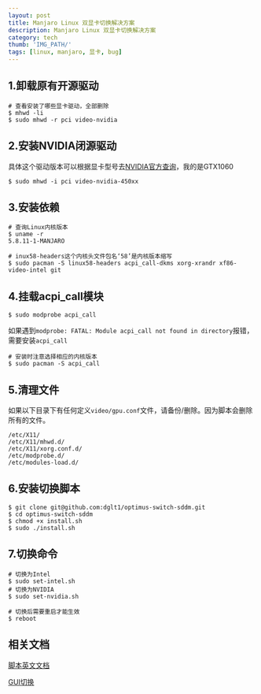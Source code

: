 ```yaml
---
layout: post
title: Manjaro Linux 双显卡切换解决方案
description: Manjaro Linux 双显卡切换解决方案
category: tech
thumb: 'IMG_PATH/'
tags: [linux, manjaro, 显卡, bug]
---
```


## 1.卸载原有开源驱动

```shell
# 查看安装了哪些显卡驱动，全部删除
$ mhwd -li
$ sudo mhwd -r pci video-nvidia
```



## 2.安装NVIDIA闭源驱动

具体这个驱动版本可以根据显卡型号去[NVIDIA官方查询](https://www.nvidia.com/Download/index.aspx?lang=en-us)，我的是GTX1060

```shell
$ sudo mhwd -i pci video-nvidia-450xx
```



## 3.安装依赖

```shell
# 查询Linux内核版本
$ uname -r
5.8.11-1-MANJARO

# inux58-headers这个内核头文件包名‘58’是内核版本缩写
$ sudo pacman -S linux58-headers acpi_call-dkms xorg-xrandr xf86-video-intel git
```



## 4.挂载acpi_call模块

```shell
$ sudo modprobe acpi_call
```

如果遇到`modprobe: FATAL: Module acpi_call not found in directory`报错，需要安装`acpi_call`

```shell
# 安装时注意选择相应的内核版本
$ sudo pacman -S acpi_call
```



## 5.清理文件

如果以下目录下有任何定义`video/gpu.conf`文件，请备份/删除。因为脚本会删除所有的文件。

```shell
/etc/X11/
/etc/X11/mhwd.d/
/etc/X11/xorg.conf.d/
/etc/modprobe.d/
/etc/modules-load.d/
```



## 6.安装切换脚本

```shell
$ git clone git@github.com:dglt1/optimus-switch-sddm.git
$ cd optimus-switch-sddm
$ chmod +x install.sh
$ sudo ./install.sh
```

## 7.切换命令

```shell
# 切换为Intel
$ sudo set-intel.sh
# 切换为NVIDIA
$ sudo set-nvidia.sh

# 切换后需要重启才能生效
$ reboot
```

## 相关文档

[脚本英文文档](https://github.com/dglt1/optimus-switch-sddm)

[GUI切换](https://github.com/linesma/Optimus-indicator)